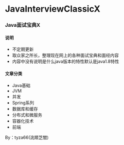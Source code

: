 # JavaInterviewClassicX
### Java面试宝典X
#### 说明
- 不定期更新
- 取众家之所长，整理现在网上的各种面试宝典和面经内容
- 内容中没有说明是什么java版本的特性默认是java1.8特性

#### 文章分类
- Java基础
- JVM
- 并发
- Spring系列
- 数据库和缓存
- 分布式和微服务
- 容器化技术
- 前端

By：tyza66(洮羱芝闇)